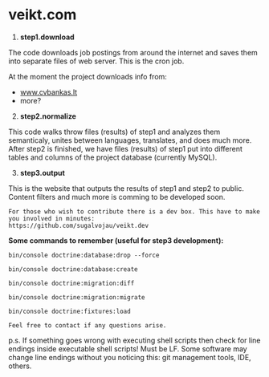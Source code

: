 # veikt.com

  1. **step1.download** 

 The code downloads job postings from around the internet and saves them into separate files of web server. This is the cron job.
 
 At the moment the project downloads info from: 
 - www.cvbankas.lt
 - more?


  2. **step2.normalize** 
  
  This code walks throw files (results) of step1 and analyzes them semanticaly, unites between languages, translates, and does much more. After step2 is finished, we have files (results) of step1 put into different tables and columns of the project database (currently MySQL).
 
  3. **step3.output** 
  
  This is the website that outputs the results of step1 and step2 to public. Content filters and much more is comming to be developed soon.


```
For those who wish to contribute there is a dev box. This have to make you involved in minutes:
https://github.com/sugalvojau/veikt.dev
```

**Some commands to remember (useful for step3 development):**

`bin/console doctrine:database:drop --force`

`bin/console doctrine:database:create`

`bin/console doctrine:migration:diff`

`bin/console doctrine:migration:migrate`

`bin/console doctrine:fixtures:load`


```
Feel free to contact if any questions arise.
```


p.s. If something goes wrong with executing shell scripts then check for line endings inside executable shell scripts! Must be LF. Some software may change line endings without you noticing this: git management tools, IDE, others.

